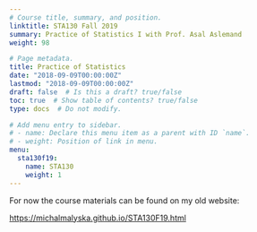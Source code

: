 ```yaml
---
# Course title, summary, and position.
linktitle: STA130 Fall 2019
summary: Practice of Statistics I with Prof. Asal Aslemand
weight: 98

# Page metadata.
title: Practice of Statistics
date: "2018-09-09T00:00:00Z"
lastmod: "2018-09-09T00:00:00Z"
draft: false  # Is this a draft? true/false
toc: true  # Show table of contents? true/false
type: docs  # Do not modify.

# Add menu entry to sidebar.
# - name: Declare this menu item as a parent with ID `name`.
# - weight: Position of link in menu.
menu:
  sta130f19:
    name: STA130
    weight: 1
---
```


For now the course materials can be found on my old website:

https://michalmalyska.github.io/STA130F19.html
